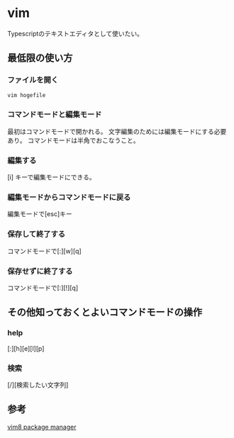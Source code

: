 # vim

Typescriptのテキストエディタとして使いたい。

## 最低限の使い方

### ファイルを開く

```bash
vim hogefile
```

### コマンドモードと編集モード

最初はコマンドモードで開かれる。
文字編集のためには編集モードにする必要あり。
コマンドモードは半角でおこなうこと。

###  編集する

[i] キーで編集モードにできる。

### 編集モードからコマンドモードに戻る

編集モードで[esc]キー

### 保存して終了する

コマンドモードで[:][w][q]

### 保存せずに終了する

コマンドモードで[:][!][q]

## その他知っておくとよいコマンドモードの操作

### help

[:][h][e][l][p]

### 検索
[/][検索したい文字列]

## 参考

[vim8 package manager][*1]

[*1]:http://kata0hka.hatenablog.com/entry/2016/09/26/055756
